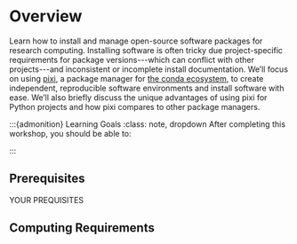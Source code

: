 # Overview

Learn how to install and manage open-source software packages for research
computing. Installing software is often tricky due project-specific
requirements for package versions---which can conflict with other
projects---and inconsistent or incomplete install documentation. We’ll focus on
using [pixi][], a package manager for [the conda ecosystem][conda-eco], to
create independent, reproducible software environments and install software
with ease. We’ll also briefly discuss the unique advantages of using pixi for
Python projects and how pixi compares to other package managers.

[pixi]: https://pixi.sh/
[conda-eco]: https://conda.org/

:::{admonition} Learning Goals
:class: note, dropdown
After completing this workshop, you should be able to:

:::


## Prerequisites

<!--
No prior programming experience is necessary. Learners should commit to
attending all four sessions of this series.

These workshops are not an introduction to Python. Learners must have taken
[DataLab’s Python Basics workshop series][basics] or have equivalent prior
experience using Python.

[basics]: https://ucdavisdatalab.github.io/workshop_python_basics/

These workshops are not an introduction to R. Learners must have taken
[DataLab’s R Basics workshop series][basics] or have equivalent prior
experience using R.

[basics]: https://ucdavisdatalab.github.io/workshop_r_basics/
-->


YOUR PREQUISITES


Computing Requirements
----------------------

<!--
Before the workshop, please make sure your computer has a working internet
connection and the most recent versions of the following software:

* [Anaconda Distribution][anaconda], which by default includes:
  + [Python 3][python]
  + [conda][]
  + [JupyterLab][jupyter]

* [R][r]

You can find step-by-step installation instructions in [DataLab's Python
Install Guide][install-guide]. If you need additional help, come chat with us
in [DataLab's Office Hours][oh].

[anaconda]: https://www.anaconda.com/
[python]: https://www.python.org/
[conda]: https://docs.conda.io/en/latest/
[jupyter]: https://jupyter.org/

[r]: https://www.r-project.org/
[rstudio]: https://posit.co/products/open-source/rstudio/

[install-guide]: https://ucdavisdatalab.github.io/install_guides/python-and-python-tools.html#python-and-python-tools
[oh]: https://datalab.ucdavis.edu/office-hours/
-->
